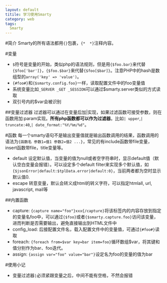 ```yaml
---
layout: default
titile: 学习使用Smarty
category: web
tags:
  Smarty
---
```

#简介
Smarty的所有语法都用`{}`包裹，`{*  *}`注释内容。

#变量
+ `$`符号是变量的开始，类似php的语法规则，但是用`{$foo.bar}`来代替`{$foo['bar']}`，`{$foo.$bar}`来代替`{$foo[$bar]}`。注意PHP中的hash是数组型的`array('key' => 'value')`。
+ `{#foo#}`和`{$smarty.config.foo}`一样，读取配置文件中的foo变量值
+ 系统变量比如`_SERVER _GET _SESSION`可以通过$smarty.server类似的方式读取
+ 双引号内的\$var会被识别

##变量过滤器
过滤器可以通过在变量后加\|实现，如果过滤函数可接受参数，则在函数用加\:param实现。**所有php函数都可以作为过滤器**。比如`| upper`,`| truncate:40`,`| date_format:"%Y/%m/%d"`。


#函数
每一个smarty语句不是输出变量值就是输出函数调用的结果，函数调用的语法为`{函数名 参数1=值1 参数2=值2 ...}`，常见的有include函数带file变量，insert函数带file，title变量等。

+ default 设定默认值，当变量的值为null或者空字符串时，显示default值（默认空白变量会报错）。可以设定多个default filter来实现多个默认值，如`{$jsonError|default:$tplData.error|default:0}`，当前两者都为空时显示默认值0.
+ escape 转意变量，默认会转义成html的转义字符，可以指定htmlall, url, javascript, mail等

##内置函数
+ capture: `{capture name="foo"}xxx{/capture}`将该标签内的内容存放到指定的变量名foo中，可以通过`{$foo}`或者`{$smarty.capture.foo}`访问该变量，进而判断是否需要输出，避免直接输出到HTML文件中
+ config_load: 后接配置文件名，载入配置文件中的变量值，可通过`{#foo#}`读取
+ foreach: `{foreach from=$var key=bar item=foo}`循环数组$var，将其键和值分别作为bar、foo迭代。
+ assign: `{assign var="foo" value="bar"}`设定名为foo的变量的值为bar

#使用小记
+ 变量过滤器`|`必须紧跟变量之后，中间不能有空格，不然会报错
